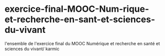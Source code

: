 # exercice-final-MOOC-Num-rique-et-recherche-en-sant-et-sciences-du-vivant
l'ensemble de l'exercice final du MOOC Numérique et recherche en santé et sciences du vivant/ karmic
